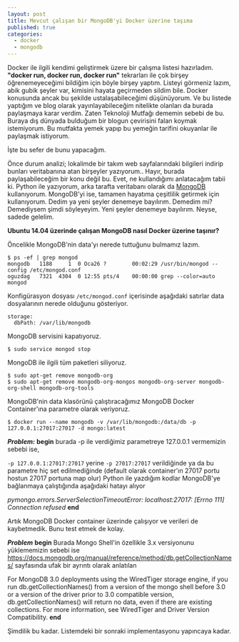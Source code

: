 ```yaml
---
layout: post
title: Mevcut çalışan bir MongoDB'yi Docker üzerine taşıma
published: true
categories: 
  - docker
  - mongodb
---
```

Docker ile ilgili kendimi geliştirmek üzere bir çalışma listesi hazırladım. **"docker run, docker run, docker run"** tekrarları ile çok birşey öğrenemeyeceğimi bildiğim için böyle birşey yaptım. Listeyi görmeniz lazım, abik gubik şeyler var, kimisini hayata geçirmeden sildim bile. Docker konusunda ancak bu şekilde ustalaşabileceğimi düşünüyorum. Ve bu listede yaptığım ve blog olarak yayınlayabileceğim nitelikte olanları da burada paylaşmaya karar verdim. Zaten Teknoloji Mutfağı dememin sebebi de bu. Buraya dış dünyada bulduğum bir blogun çevirisini falan koymak istemiyorum. Bu mutfakta yemek yapıp bu yemeğin tarifini okuyanlar ile paylaşmak istiyorum. 

İşte bu sefer de bunu yapacağım. 

Önce durum analizi; lokalimde bir takım web sayfalarındaki bilgileri indirip bunları veritabanına atan birşeyler yazıyorum.. Hayır, burada paylaşabileceğim bir konu değil bu. Evet, ne kullandığımı anlatacağım tabii ki. Python ile yazıyorum, arka tarafta veritabanı olarak da [MongoDB](https://www.mongodb.org/) kullanıyorum. MongoDB'yi ise, tamamen hayatıma çeşitlilik getirmek için kullanıyorum. Dedim ya yeni şeyler denemeye bayılırım. Demedim mi? Demediysem şimdi söyleyeyim. Yeni şeyler denemeye bayılırım. Neyse, sadede gelelim. 

**Ubuntu 14.04 üzerinde çalışan MongoDB nasıl Docker üzerine taşınır?**

Öncelikle MongoDB'nin data'yı nerede tuttuğunu bulmamız lazım. 

```
$ ps -ef | grep mongod
mongodb   1188     1  0 Oca26 ?        00:02:29 /usr/bin/mongod --config /etc/mongod.conf
oguzdag   7321  4304  0 12:55 pts/4    00:00:00 grep --color=auto mongod
```
Konfigürasyon dosyası ```/etc/mongod.conf``` içerisinde aşağıdaki satırlar data dosyalarının nerede olduğunu gösteriyor.

```
storage:
  dbPath: /var/lib/mongodb
```

MongoDB servisini kapatıyoruz.

```
$ sudo service mongod stop
```

MongoDB ile ilgili tüm paketleri siliyoruz.

```
$ sudo apt-get remove mongodb-org
$ sudo apt-get remove mongodb-org-mongos mongodb-org-server mongodb-org-shell mongodb-org-tools
```

MongoDB'nin data klasörünü çalıştıracağımız MongoDB Docker Container'ına parametre olarak veriyoruz.

```
$ docker run --name mongodb -v /var/lib/mongodb:/data/db -p 127.0.0.1:27017:27017 -d mongo:latest
```

_**Problem:**_
**begin**
burada -p ile verdiğimiz parametreye 127.0.0.1 vermemizin sebebi ise, 

```-p 127.0.0.1:27017:27017``` yerine ```-p 27017:27017``` verildiğinde ya da bu parametre hiç set edilmediğinde (default olarak container'ın 27017 portu hostun 27017 portuna map olur) Python ile yazdığım kodlar MongoDB'ye bağlanmaya çalıştığında aşağıdaki hatayı alıyor

_pymongo.errors.ServerSelectionTimeoutError: localhost:27017: [Errno 111] Connection refused_
**end**

Artık MongoDB Docker container üzerinde çalışıyor ve verileri de kaybetmedik. Bunu test etmek de kolay. 



_**Problem**_
**begin**
Burada Mongo Shell'in özellikle 3.x versiyonunu yüklememizin sebebi ise https://docs.mongodb.org/manual/reference/method/db.getCollectionNames/ sayfasında ufak bir ayrıntı olarak anlatılan 

For MongoDB 3.0 deployments using the WiredTiger storage engine, if you run db.getCollectionNames() from a version of the mongo shell before 3.0 or a version of the driver prior to 3.0 compatible   version, db.getCollectionNames() will return no data, even if there are existing collections. For more information, see WiredTiger and Driver Version Compatibility.
**end**

Şimdilik bu kadar. Listemdeki bir sonraki implementasyonu yapıncaya kadar.



